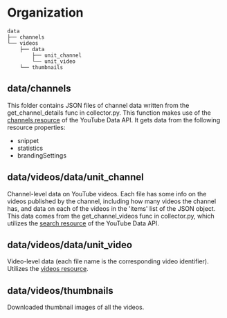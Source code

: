 # Organization
```
data
├── channels
└── videos
    ├── data
        ├── unit_channel
        └── unit_video
    └── thumbnails
```

## data/channels
This folder contains JSON files of channel data 
written from the get_channel_details func in collector.py. This function makes use of 
the [channels resource](https://developers.google.com/youtube/v3/docs/channels) of the 
YouTube Data API. It gets data from the following resource properties:
- snippet
- statistics
- brandingSettings

## data/videos/data/unit_channel
Channel-level data on YouTube videos. Each file has some info on the videos published by the channel, including 
how many videos the channel has, and data on each of the videos in the 'items' list of the JSON object.
This data comes from the get_channel_videos func in collector.py, which utilizes the [search resource](https://developers.google.com/youtube/v3/docs/search) of the 
YouTube Data API.

## data/videos/data/unit_video
Video-level data (each file name is the corresponding video identifier). Utilizes the [videos resource](https://developers.google.com/youtube/v3/docs/videos).

## data/videos/thumbnails
Downloaded thumbnail images of all the videos.